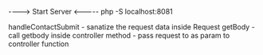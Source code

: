 ----> Start Server <-----
    php -S localhost:8081
    
handleContactSubmit
    - sanatize the request data inside Request getBody
    - call getbody inside controller method
    - pass request to as param to controller function
    
